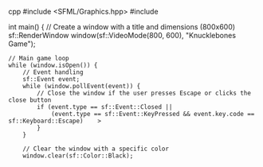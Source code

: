 cpp
#include <SFML/Graphics.hpp>
#include <iostream>

int main()
{
// Create a window with a title and dimensions (800x600)
sf::RenderWindow window(sf::VideoMode(800, 600), "Knucklebones Game");

    // Main game loop
    while (window.isOpen()) {
        // Event handling
        sf::Event event;
        while (window.pollEvent(event)) {
            // Close the window if the user presses Escape or clicks the close button
            if (event.type == sf::Event::Closed ||
                (event.type == sf::Event::KeyPressed && event.key.code == sf::Keyboard::Escape)    >
            }
        }

        // Clear the window with a specific color
        window.clear(sf::Color::Black);



